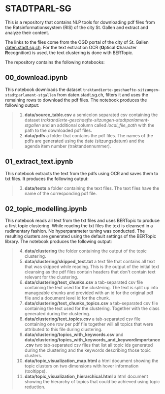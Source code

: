 # STADTPARL-SG
This is a repository that contains NLP tools for downloading pdf files from the Ratsinformationssystem (RIS) of the city St. Gallen and extract and analyze their content.

The links to the files come from the OGD portal of the city of St. Gallen [daten.stadt.sg.ch](daten.stadt.sg.ch). For the text extraction OCR (**O**ptical **C**haracter **R**ecognition) is used, the text clustering is done with BERTopic.

The repository contains the following notebooks:

## 00_download.ipynb
This notebook downloads the dataset `traktandierte-geschaefte-sitzungen-stadtparlament-stgallen` from daten.stadt.sg.ch, filters it and uses the remaining rows to download the pdf files. The notebook produces the following output:
> 1. **data/source_table.csv** a semicolon separated csv containing the dataset *traktandierte-geschaefte-sitzungen-stadtparlament-stgallen* and an additional column called *local_file_path* with the path to the downloaded pdf files.
> 2. **data/pdfs** a folder that contains the pdf files. The names of the pdfs are generated using the date (sitzungsdatum) and the agenda item number (traktandennummer).

## 01_extract_text.ipynb
This notebook extracts the text from the pdfs using OCR and saves them to txt files. It produces the following output:
> 3. **data/texts** a folder containing the text files. The text files have the name of the corresponding pdf file.

## 02_topic_modelling.ipynb
This notebook reads all text from the txt files and uses BERTopic to produce a first topic clustering. While reading the txt files the text is cleansed in a rudimentary fashion. No hyperparameter tuning was conducted. The resulting clusters are generated using the default settings of the BERTopic library. The notebook produces the following output:
> 4. **data/clustering** the folder containing the output of the topic clustering.
> 5. **data/clustering/skipped_text.txt** a text file that contains all text that was skipped while reading. This is the output of the initial text cleansing as the pdf files contain headers that don't contain text relevant for the clustering.
> 6. **data/clustering/text_chunks.csv** a tab-separated csv file containing the text used for the clustering. The text is split up into manageable chunks and provided with an id for the original pdf file and a document level id for the chunk.
> 7. **data/clustering/text_chunks_topics.csv** a tab-separated csv file containing the text used for the clustering. Together with the class generated during the clustering.
> 8. **data/clustering/text_topics.csv** a tab-separated csv file containing one row per pdf file together will all topics that were attributed to this file during clustering.
> 9. **data/clustering/topics_with_keywords.csv** and **data/clustering/topics_with_keywords_and_keywordimportance.csv** two tab-separated csv files that list all topic ids generated during the clustering and the keywords describing those topic clusters.
> 10. **data/topic_visualization_map.html** a html document showing the topic clusters on two dimensions with hover information (tooltipps).
> 11. **data/topic_visualization_hierarchical.html** a html document showing the hierarchy of topics that could be achieved using topic reduction.

